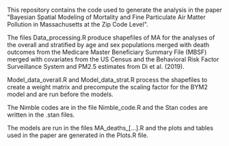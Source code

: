 This repository contains the code used to generate the analysis in the paper "Bayesian Spatial Modeling of Mortality and Fine Particulate Air Matter Pollution in Massachusetts at the Zip Code Level". 

The files Data_processing.R produce shapefiles of MA for the analyses of the overall and stratified by age and sex populations merged with death outcomes from the Medicare Master Beneficiary Summary File (MBSF) merged with covariates from the US Census and the Behavioral Risk Factor Surveillance System and PM2.5 estimates from Di et al. (2019). 
  

Model_data_overall.R and Model_data_strat.R process the shapefiles to create a weight matrix and precompute the scaling factor for the BYM2 model and are run before the models.

The Nimble codes are in the file Nimble_code.R and the Stan codes are written in the .stan files.

The models are run in the files MA_deaths_[...].R and the plots and tables used in the paper are generated in the Plots.R file.
